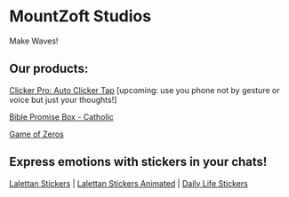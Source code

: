 # MountZoft Studios

Make Waves!

Our products:
-

[Clicker Pro: Auto Clicker Tap](https://play.google.com/store/apps/details?id=io.auto.tap.hamster.kombat) [upcoming: use you phone not by gesture or voice but just your thoughts!]

[Bible Promise Box - Catholic](https://play.google.com/store/apps/details?id=com.inc.mountzoft.randombibleversegeneratorapp)

[Game of Zeros](https://play.google.com/store/apps/details?id=com.mountzoft.gameofzeros)

Express emotions with stickers in your chats!
-
[Lalettan Stickers](https://play.google.com/store/apps/details?id=com.mountzoft.lalettanstickersforwhatsapp) | 
[Lalettan Stickers Animated](https://play.google.com/store/apps/details?id=com.mountzoft.lalettananimatedstickersforwhatsapp) | 
[Daily Life Stickers](https://play.google.com/store/apps/details?id=com.mountzoft.animatedstickersforwhatsapp)


